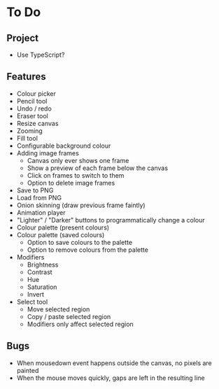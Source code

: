 # To Do

## Project

 - Use TypeScript?

## Features

 - Colour picker
 - Pencil tool
 - Undo / redo
 - Eraser tool
 - Resize canvas
 - Zooming
 - Fill tool
 - Configurable background colour
 - Adding image frames
    - Canvas only ever shows one frame
    - Show a preview of each frame below the canvas
    - Click on frames to switch to them
    - Option to delete image frames
 - Save to PNG
 - Load from PNG
 - Onion skinning (draw previous frame faintly)
 - Animation player
 - "Lighter" / "Darker" buttons to programmatically change a colour
 - Colour palette (present colours)
 - Colour palette (saved colours)
    - Option to save colours to the palette
    - Option to remove colours from the palette
 - Modifiers
    - Brightness
    - Contrast
    - Hue
    - Saturation
    - Invert
 - Select tool
    - Move selected region
    - Copy / paste selected region
    - Modifiers only affect selected region

## Bugs

 - When mousedown event happens outside the canvas, no pixels are painted
 - When the mouse moves quickly, gaps are left in the resulting line
